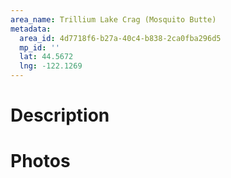 ```yaml
---
area_name: Trillium Lake Crag (Mosquito Butte)
metadata:
  area_id: 4d7718f6-b27a-40c4-b838-2ca0fba296d5
  mp_id: ''
  lat: 44.5672
  lng: -122.1269
---
```

# Description

# Photos

